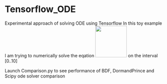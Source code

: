 # Tensorflow_ODE
Experimental approach of solving ODE using Tensorflow
In this toy example I am trying to numerically solve the eqation <img src="https://render.githubusercontent.com/render/math?math=y'=\frac{sin(x)}{(x%2By%2B1)}" width="100"> on the interval [0..10]

Launch Comparison.py to see performance of BDF, DormandPrince and Scipy ode solver comparison

